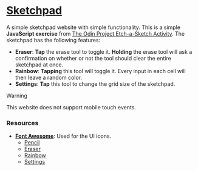 # [Sketchpad](https://enetwarch.github.io/sketchpad/)

A simple sketchpad website with simple functionality. This is a simple **JavaScript exercise** from [The Odin Project Etch-a-Sketch Activity](https://www.theodinproject.com/lessons/foundations-etch-a-sketch). The sketchpad has the following features: 

* **Eraser**: **Tap** the erase tool to toggle it. **Holding** the erase tool will ask a confirmation on whether or not the tool should clear the entire sketchpad at once.
* **Rainbow**: **Tapping** this tool will toggle it. Every input in each cell will then leave a random color.
* **Settings**: **Tap** this tool to change the grid size of the sketchpad.

> [!WARNING]
> This website does not support mobile touch events.

### Resources

* [**Font Awesome**](https://fontawesome.com/): Used for the UI icons.
    * [Pencil](https://fontawesome.com/icons/pencil)
    * [Eraser](https://fontawesome.com/icons/eraser)
    * [Rainbow](https://fontawesome.com/icons/rainbow)
    * [Settings](https://fontawesome.com/icons/gear)